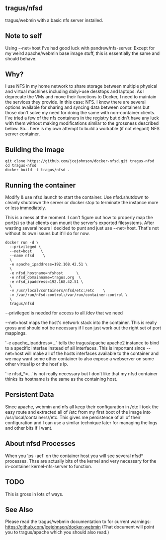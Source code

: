 ## tragus/nfsd
tragus/webmin with a basic nfs server installed.

## Note to self

Using --net=host I've had good luck with pandrew/nfs-server.
Except for my weird apache/webmin base image stuff, this is essentially the
same and should behave.

## Why?

I use NFS in my home network to share storage between multiple physical and
virtual machines including dailyi-use desktops and laptops. As I deprecate the
VMs and move their functions to Docker, I need to maintain the services they
provide. In this case: NFS. I know there are several options available for
sharing and syncing data between containers but those don't solve my need for
doing the same with non-container clients. I've tried a few of the nfs
containers in the registry but didn't have any luck with them without making
modifications similar to the grossness described below. So... here is my own
attempt to build a workable (if not elegant) NFS server container.

## Building the image

```
git clone https://github.com/jcejohnson/docker-nfsd.git tragus-nfsd
cd tragus-nfsd
docker build -t tragus/nfsd .
```

## Running the container

Modify & use nfsd.launch to start the container. Use nfsd.shutdown to cleanly
shutdown the server or docker stop to terminate the instance more or less
immediately.

This is a mess at the moment. I can't figure out how to properly map the port(s)
so that clients can mount the server's exported filesystems. After wasting
several hours I decided to punt and just use --net=host. That's not without its
own issues but it'll do for now.

```
docker run -d \
  --privileged \
  --net=host    \
  --name nfsd    \
  \
  -e apache_ipaddress=192.168.42.51 \
  \
  -e nfsd_hostname=nfshost      \
  -e nfsd_domainname=tragus.org  \
  -e nfsd_ipaddress=192.168.42.51 \
  \
  -v /usr/local/containers/nfsd/etc:/etc    \
  -v /var/run/nfsd-control:/var/run/container-control \
  \
  tragus/nfsd
```

--privileged is needed for access to all /dev that we need

--net=host maps the host's network stack into the container. This is really
gross and should not be necessary if I can just work out the right set of
port mappings.

'-e apache_ipaddress=...' tells the tragus/apache apache2 instance to bind to
a specific interfae instead of all interfaces. This is important since
--net=host will make all of the hosts interfaces available to the container
and we may want some other container to also expose a webserver on some other
virtual ip or the host's ip.

'-e nfsd_*=...' is not really necessary but I don't like that my nfsd container
thinks its hostname is the same as the containing host.

## Persistent Data

Since apache, webmin and nfs all keep their configuration in /etc I took the
easy route and extracted all of /etc from my first boot of the image into
/usr/local/containers/<containername>/etc. This gives me persistence of all
of their configuration and I can use a similar technique later for managing
the logs and other bits if I want.

## About nfsd Processes

When you 'ps -aef' on the container host you will see several nfsd* processes.
Thse are actually bits of the kernel and very necessary for the in-container
kernel-nfs-server to function.

## TODO

This is gross in lots of ways.

## See Also
Please read the tragus/webmin documentation to for current warnings:
https://github.com/jcejohnson/docker-webmin
(That document will point you to tragus/apache which you should also read.)
